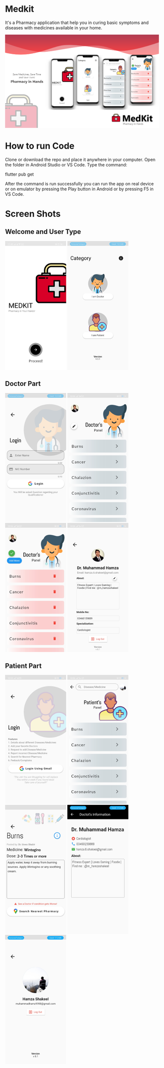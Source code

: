# Medkit

It's a Pharmacy application that help you in curing basic symptoms and diseases with medicines available in your home.

<img src="images/MedKit.png">

# How to run Code
Clone or download the repo and place it anywhere in your computer. Open the folder in Android Studio or VS Code. Type the command:

flutter pub get

After the command is run successfully you can run the app on real device or on emulator by pressing the Play button in Android or by pressing F5 in VS Code.


# Screen Shots

## Welcome and User Type
<img src="images/welcome.jpg" width = 200> <img src="images/user.jpg" width = 200>

## Doctor Part
<img src="images/doctoLogin.jpg" width = 200> <img src="images/doctorpanel.jpg" width = 200> <img src="images/doctorEdit.jpg" width = 200> <img src="images/doctorProfile.jpg" width = 200>

## Patient Part
<img src="images/patientLogin.jpg" width = 200> <img src="images/patientPanel.jpg" width = 200> <img src="images/medDetails.jpg" width = 200> <img src="images/doctorDetails.jpg" width = 200> <img src="images/patientProfile.jpg" width = 200>
